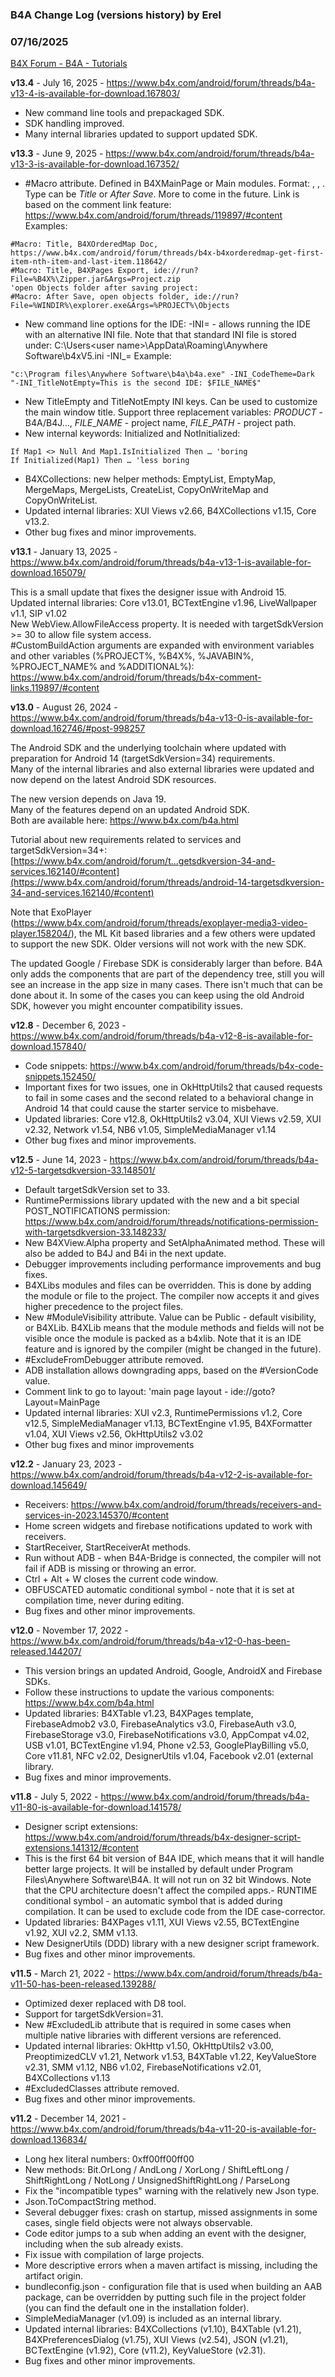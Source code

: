 ### B4A Change Log (versions history) by Erel
### 07/16/2025
[B4X Forum - B4A - Tutorials](https://www.b4x.com/android/forum/threads/19332/)

**v13.4** - July 16, 2025 - <https://www.b4x.com/android/forum/threads/b4a-v13-4-is-available-for-download.167803/>  

- New command line tools and prepackaged SDK.
- SDK handling improved.
- Many internal libraries updated to support updated SDK.

**v13.3**  - June 9, 2025 - <https://www.b4x.com/android/forum/threads/b4a-v13-3-is-available-for-download.167352/>  

- #Macro attribute. Defined in B4XMainPage or Main modules. Format: <type>, <name>, <link>. Type can be *Title* or *After Save*. More to come in the future. Link is based on the comment link feature: <https://www.b4x.com/android/forum/threads/119897/#content>
Examples:

```B4X
#Macro: Title, B4XOrderedMap Doc, https://www.b4x.com/android/forum/threads/b4x-b4xorderedmap-get-first-item-nth-item-and-last-item.118642/  
#Macro: Title, B4XPages Export, ide://run?File=%B4X%\Zipper.jar&Args=Project.zip  
'open Objects folder after saving project:  
#Macro: After Save, open objects folder, ide://run?File=%WINDIR%\explorer.exe&Args=%PROJECT%\Objects
```

- New command line options for the IDE:
-INI=<ini file path> - allows running the IDE with an alternative INI file. Note that that standard INI file is stored under: C:\Users\<user name>\AppData\Roaming\Anywhere Software\b4xV5.ini
-INI\_<property key here>=<property value>
Example:

```B4X
"c:\Program files\Anywhere Software\b4a\b4a.exe" -INI_CodeTheme=Dark "-INI_TitleNotEmpty=This is the second IDE: $FILE_NAME$"
```

- New TitleEmpty and TitleNotEmpty INI keys. Can be used to customize the main window title. Support three replacement variables: $PRODUCT$ - B4A/B4J…, $FILE\_NAME$ - project name, $FILE\_PATH$ - project path.
- New internal keywords: Initialized and NotInitialized:

```B4X
If Map1 <> Null And Map1.IsInitialized Then … 'boring  
If Initialized(Map1) Then … 'less boring
```

- B4XCollections: new helper methods: EmptyList, EmptyMap, MergeMaps, MergeLists, CreateList, CopyOnWriteMap and CopyOnWriteList.
- Updated internal libraries: XUI Views v2.66, B4XCollections v1.15, Core v13.2.
- Other bug fixes and minor improvements.

**v13.1** - January 13, 2025 - <https://www.b4x.com/android/forum/threads/b4a-v13-1-is-available-for-download.165079/>  
  
This is a small update that fixes the designer issue with Android 15.  
Updated internal libraries: Core v13.01, BCTextEngine v1.96, LiveWallpaper v1.1, SIP v1.02  
New WebView.AllowFileAccess property. It is needed with targetSdkVersion >= 30 to allow file system access.  
#CustomBuildAction arguments are expanded with environment variables and other variables (%PROJECT%, %B4X%, %JAVABIN%, %PROJECT\_NAME% and %ADDITIONAL%): <https://www.b4x.com/android/forum/threads/b4x-comment-links.119897/#content>  
  
**v13.0** - August 26, 2024 - <https://www.b4x.com/android/forum/threads/b4a-v13-0-is-available-for-download.162746/#post-998257>  
  
The Android SDK and the underlying toolchain where updated with preparation for Android 14 (targetSdkVersion=34) requirements.  
Many of the internal libraries and also external libraries were updated and now depend on the latest Android SDK resources.  
  
The new version depends on Java 19.  
Many of the features depend on an updated Android SDK.  
Both are available here: <https://www.b4x.com/b4a.html>  
  
Tutorial about new requirements related to services and targetSdkVersion=34+: [https://www.b4x.com/android/forum/t...getsdkversion-34-and-services.162140/#content](https://www.b4x.com/android/forum/threads/android-14-targetsdkversion-34-and-services.162140/#content)  
  
Note that ExoPlayer (<https://www.b4x.com/android/forum/threads/exoplayer-media3-video-player.158204/>), the ML Kit based libraries and a few others were updated to support the new SDK. Older versions will not work with the new SDK.  
  
The updated Google / Firebase SDK is considerably larger than before. B4A only adds the components that are part of the dependency tree, still you will see an increase in the app size in many cases. There isn't much that can be done about it. In some of the cases you can keep using the old Android SDK, however you might encounter compatibility issues.  
  
  
**v12.8** - December 6, 2023 - <https://www.b4x.com/android/forum/threads/b4a-v12-8-is-available-for-download.157840/>  
  

- Code snippets: <https://www.b4x.com/android/forum/threads/b4x-code-snippets.152450/>
- Important fixes for two issues, one in OkHttpUtils2 that caused requests to fail in some cases and the second related to a behavioral change in Android 14 that could cause the starter service to misbehave.
- Updated libraries: Core v12.8, OkHttpUtils2 v3.04, XUI Views v2.59, XUI v2.32, Network v1.54, NB6 v1.05, SimpleMediaManager v1.14
- Other bug fixes and minor improvements.

  
**v12.5** - June 14, 2023 - <https://www.b4x.com/android/forum/threads/b4a-v12-5-targetsdkversion-33.148501/>  
  

- Default targetSdkVersion set to 33.
- RuntimePermissions library updated with the new and a bit special POST\_NOTIFICATIONS permission: <https://www.b4x.com/android/forum/threads/notifications-permission-with-targetsdkversion-33.148233/>
- New B4XView.Alpha property and SetAlphaAnimated method. These will also be added to B4J and B4i in the next update.
- Debugger improvements including performance improvements and bug fixes.
- B4XLibs modules and files can be overridden. This is done by adding the module or file to the project. The compiler now accepts it and gives higher precedence to the project files.
- New #ModuleVisibility attribute. Value can be Public - default visibility, or B4XLib. B4XLib means that the module methods and fields will not be visible once the module is packed as a b4xlib. Note that it is an IDE feature and is ignored by the compiler (might be changed in the future).
- #ExcludeFromDebugger attribute removed.
- ADB installation allows downgrading apps, based on the #VersionCode value.
- Comment link to go to layout: 'main page layout - ide://goto?Layout=MainPage
- Updated internal libraries: XUI v2.3, RuntimePermissions v1.2, Core v12.5, SimpleMediaManager v1.13, BCTextEngine v1.95, B4XFormatter v1.04, XUI Views v2.56, OkHttpUtils2 v3.02
- Other bug fixes and minor improvements

  
**v12.2** - January 23, 2023 - <https://www.b4x.com/android/forum/threads/b4a-v12-2-is-available-for-download.145649/>  
  

- Receivers: <https://www.b4x.com/android/forum/threads/receivers-and-services-in-2023.145370/#content>
- Home screen widgets and firebase notifications updated to work with receivers.
- StartReceiver, StartReceiverAt methods.
- Run without ADB - when B4A-Bridge is connected, the compiler will not fail if ADB is missing or throwing an error.
- Ctrl + Alt + W closes the current code window.
- OBFUSCATED automatic conditional symbol - note that it is set at compilation time, never during editing.
- Bug fixes and other minor improvements.

  
**v12.0** - November 17, 2022 - <https://www.b4x.com/android/forum/threads/b4a-v12-0-has-been-released.144207/>  
  

- This version brings an updated Android, Google, AndroidX and Firebase SDKs.
- Follow these instructions to update the various components: <https://www.b4x.com/b4a.html>
- Updated libraries: B4XTable v1.23, B4XPages template, FirebaseAdmob2 v3.0, FirebaseAnalytics v3.0, FirebaseAuth v3.0, FirebaseStorage v3.0, FirebaseNotifications v3.0, AppCompat v4.02, USB v1.01, BCTextEngine v1.94, Phone v2.53, GooglePlayBilling v5.0, Core v11.81, NFC v2.02, DesignerUtils v1.04, Facebook v2.01 (external library.
- Bug fixes and minor improvements.

**v11.8** - July 5, 2022 - <https://www.b4x.com/android/forum/threads/b4a-v11-80-is-available-for-download.141578/>  
  

- Designer script extensions: <https://www.b4x.com/android/forum/threads/b4x-designer-script-extensions.141312/#content>
- This is the first 64 bit version of B4A IDE, which means that it will handle better large projects.
It will be installed by default under Program Files\Anywhere Software\B4A.
It will not run on 32 bit Windows. Note that the CPU architecture doesn't affect the compiled apps.- RUNTIME conditional symbol - an automatic symbol that is added during compilation. It can be used to exclude code from the IDE case-corrector.
- Updated libraries: B4XPages v1.11, XUI Views v2.55, BCTextEngine v1.92, XUI v2.2, SMM v1.13.
- New DesignerUtils (DDD) library with a new designer script framework.
- Bug fixes and other minor improvements.

  
  
**v11.5** - March 21, 2022 - <https://www.b4x.com/android/forum/threads/b4a-v11-50-has-been-released.139288/>  

- Optimized dexer replaced with D8 tool.
- Support for targetSdkVersion=31.
- New #ExcludedLib attribute that is required in some cases when multiple native libraries with different versions are referenced.
- Updated internal libraries: OkHttp v1.50, OkHttpUtils2 v3.00, PreoptimizedCLV v1.21, Network v1.53, B4XTable v1.22, KeyValueStore v2.31, SMM v1.12, NB6 v1.02, FirebaseNotifications v2.01, B4XCollections v1.13
- #ExcludedClasses attribute removed.
- Bug fixes and other minor improvements.

  
**v11.2** - December 14, 2021 - <https://www.b4x.com/android/forum/threads/b4a-v11-20-is-available-for-download.136834/>  

- Long hex literal numbers: 0xff00ff00ff00
- New methods: Bit.OrLong / AndLong / XorLong / ShiftLeftLong / ShiftRightLong / NotLong / UnsignedShiftRightLong / ParseLong
- Fix the "incompatible types" warning with the relatively new Json type.
- Json.ToCompactString method.
- Several debugger fixes: crash on startup, missed assignments in some cases, single field objects were not always observable.
- Code editor jumps to a sub when adding an event with the designer, including when the sub already exists.
- Fix issue with compilation of large projects.
- More descriptive errors when a maven artifact is missing, including the artifact origin.
- bundleconfig.json - configuration file that is used when building an AAB package, can be overridden by putting such file in the project folder (you can find the default one in the installation folder).
- SimpleMediaManager (v1.09) is included as an internal library.
- Updated internal libraries: B4XCollections (v1.10), B4XTable (v1.21), B4XPreferencesDialog (v1.75), XUI Views (v2.54), JSON (v1.21), BCTextEngine (v1.92), Core (v11.2), KeyValueStore (v2.31).
- Bug fixes and other minor improvements.